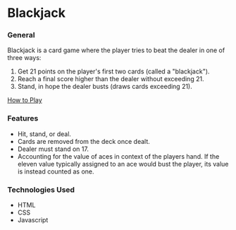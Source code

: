  <h1>Blackjack</h1>

<h3>General</h3>

Blackjack is a card game where the player tries to beat the dealer in one of three ways:
<ol>
  <li>Get 21 points on the player's first two cards (called a "blackjack").</li>
  <li>Reach a final score higher than the dealer without exceeding 21.</li>
  <li>Stand, in hope the dealer busts (draws cards exceeding 21).</li>
</ol>
<a href="https://www.888casino.com/blog/blackjack-strategy-guide/how-to-play-blackjack">How to Play</a>

<h3>Features</h3>
<ul>
  <li>Hit, stand, or deal.</li>
  <li>Cards are removed from the deck once dealt.</li>
  <li>Dealer must stand on 17.</li>
<li>Accounting for the value of aces in context of the players hand. If the eleven value typically assigned to an ace would bust the player, its value is instead counted as one.</li>
</ul>
<h3>Technologies Used</h3>
<ul>
  <li>HTML</li>
  <li>CSS</li>
  <li>Javascript</li>
</ul>
